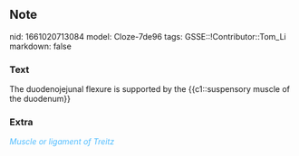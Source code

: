 ## Note
nid: 1661020713084
model: Cloze-7de96
tags: GSSE::!Contributor::Tom_Li
markdown: false

### Text
<div>
  The duodenojejunal flexure is supported by the {{c1::suspensory
  muscle of the duodenum}}
</div>

### Extra
<i><font color="#4FBCFF">Muscle or ligament of Treitz</font></i>
